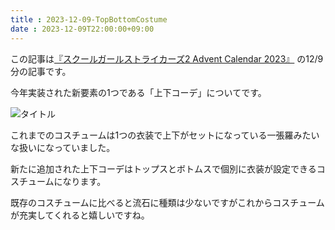 ```yaml
---
title : 2023-12-09-TopBottomCostume
date : 2023-12-09T22:00:00+09:00
---
```


この記事は[『スクールガールストライカーズ2 Advent Calendar 2023』](https://adventar.org/calendars/8657) の12/9分の記事です。

今年実装された新要素の1つである「上下コーデ」についてです。

![タイトル](post/2023-12-09/20231209.PNG)

これまでのコスチュームは1つの衣装で上下がセットになっている一張羅みたいな扱いになっていました。


新たに追加された上下コーデはトップスとボトムスで個別に衣装が設定できるコスチュームになります。


既存のコスチュームに比べると流石に種類は少ないですがこれからコスチュームが充実してくれると嬉しいですね。